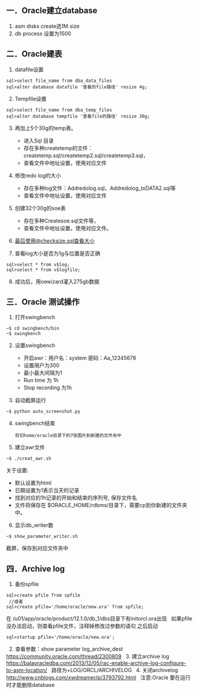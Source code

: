 ## 一．Oracle建立database
1. asm disks create选1M size
2. db process 设置为1500
## 二．Oracle建表
1. datafile设置
```
sql>select file_name from dba_data_files
sql>alter database datafile '查看的file路径' resize 4g;
```
2. Tempfile设置
```
sql>select file_name from dba_temp_files
sql>alter database tempfile '查看file的路径' resize 30g;
```
3. 再加上5个30g的temp表。
    + 进入Sql 目录
    + 存在多种createtemp的文件：createtemp.sql/createtemp2.sql/createtemp3.sql，
    + 查看文件中地址设置，使用对应文件

4. 修改redo log的大小
     + 存在多种log文件：Addredolog.sql，Addredolog_toDATA2.sql等
     + 查看文件中地址设置，使用对应文件

5. 创建32个30g的soe表
     + 存在多种Createsoe.sql文件等，
     + 查看文件中地址设置，使用对应文件。

6. 最后使用@checksize.sql查看大小
   
7. 查看log大小是否为1g与位置是否正确 
```
sql>select * from v$log;
sql>select * from v$logfile;
```
8. 成功后，用oewizard灌入275gb数据

## 三．Oracle 测试操作
1. 打开swingbench
```
~$ cd swingbench/bin
~$ swingbench
```
2. 设置swingbench
     + 开启awr：用户名：system 密码：Aa_12345678
     + 设置用户为300
     + 最小最大间隔为1
     + Run time 为 1h
     + Stop recording 为1h

3. 自动截屏运行
```
~$ python auto_screenshot.py
```
4. swingbench结束

       剪切home/oracle目录下的7张图片到新建的文件夹中

5. 建立awr文件

```
~$ ./creat_awr.sh
```
   关于设置:
   + 默认设置为html
   + 日期设置为1表示当天的记录
   + 找到对应的1h记录的开始和结束的序列号, 保存文件名
   + 文件将保存在 $ORACLE_HOME/rdbms/目录下，需要cp到你新建的文件夹中。

6. 显示db_writer数
```
~$ show_parameter_writer.sh
```
   截屏，保存到对应文件夹中

## 四．Archive log

1. 备份spfile

```
sql>create pfile from spfile
 //或者
sql>create pfile='/home/oracle/new.ora' from spfile;
```

在 /u01/app/oracle/product/12.1.0/db_1/dbs目录下有initorcl.ora出现
 
如果pfile没办法启动，则查看pfile文件，注释掉修改过参数的语句
之后启动

```
sql>startup pfile='/home/oracle/new.ora';
```
 
2. 查看参数：show parameter log_archive_dest
 
 https://community.oracle.com/thread/2300809 
 
3. 建立archive log 
 
https://balaoracledba.com/2013/12/05/rac-enable-archive-log-configure-to-asm-location/
 
路径为+LOG/ORCL/ARCHIVELOG
 
4. 关闭archivelog
 
http://www.cnblogs.com/xwdreamer/p/3793792.html
 
注意:Oracle 要在运行时才能删除database